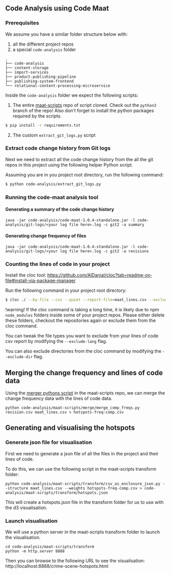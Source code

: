 ## Code Analysis using Code Maat

### Prerequisites
We assume you have a similar folder structure below with:
1. all the different project repos
2. a special `code-analysis` folder

```
.
├── code-analysis
├── content-storage
├── import-services
├── product-publishing-pipeline
├── publishing-system-frontend
└── relational-content-processing-microservice

```

Inside the `code-analysis` folder we expect the following scripts:
1. The entire [maat-scripts](https://github.com/adamtornhill/maat-scripts/tree/python3) repo of script cloned.
Check out the `python3` branch of the repo!
Also don't forget to install the python packages required by the scripts.
```sh
$ pip install -r requirements.txt
```

2. The custom `extract_git_logs.py` script

### Extract code change history from Git logs
Next we need to extract all the code change history from the all the git repos in this project using the following helper Python script.

Assuming you are in you project root directory, run the following command:
```sh
$ python code-analysis/extract_git_logs.py
```

### Running the code-maat analysis tool
#### Generating a summary of the code change history
```
java -jar code-analysis/code-maat-1.0.4-standalone.jar -l code-analysis/git-logs/<your log file here>.log -c git2 -a summary
```

#### Generating change frequency of files
```
java -jar code-analysis/code-maat-1.0.4-standalone.jar -l code-analysis/git-logs/<your log file here>.log -c git2 -a revisions
```

### Counting the lines of code in your project

Install the cloc tool: https://github.com/AlDanial/cloc?tab=readme-ov-file#install-via-package-manager

Run the following command in your project root directory:
```sh
$ cloc ./ --by-file --csv --quiet --report-file=maat_lines.csv --exclude-lang=SVG,JSON,CSV,XML,Text --exclude-dir=code-analysis,code
```
!warning! If the cloc command is taking a long time, it is likely due to npm `node_modules` folders inside some of your project repos. Please either delete these folders, checkout the repositories again or exclude them from the cloc command.

You can tweak the file types you want to exclude from your lines of code csv report by modifying the `--exclude-lang` flag.

You can also exclude directories from the cloc command by modifying the `--exclude-dir` flag.

## Merging the change frequency and lines of code data
Using the [merger pythons script](https://github.com/adamtornhill/maat-scripts/blob/python3/merge/merge_comp_freqs.py) in the maat-scripts repo, we can merge the change frequency data with the lines of code data.

```
python code-analysis/maat-scripts/merge/merge_comp_freqs.py revision.csv maat_lines.csv > hotspots-freq-comp.csv
```

## Generating and visualising the hotspots

### Generate json file for visualisation
First we need to generate a json file of all the files in the project and their lines of code.

To do this, we can use the following script in the maat-scripts transform folder:

```
python code-analysis/maat-scripts/transform/csv_as_enclosure_json.py --structure maat_lines.csv --weights hotspots-freq-comp.csv > code-analysis/maat-scripts/transform/hotspots.json
```

This will create a hotspots.json file in the transform folder for us to use with the d3 visualisation.

### Launch visualisation
We will use a python server in the maat-scripts transform folder to launch the visualisation.


```
cd code-analysis/maat-scripts/transform
python -m http.server 8888
```

Then you can browse to the following URL to see the visualisation:
http://localhost:8888/crime-scene-hotspots.html
